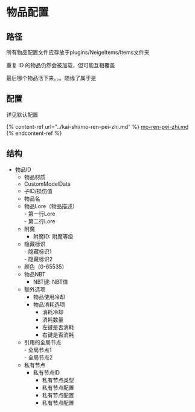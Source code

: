 # 物品配置

## 路径

所有物品配置文件应存放于plugins/NeigeItems/Items文件夹

重复 ID 的物品仍然会被加载，但可能互相覆盖

最后哪个物品活下来。。。随缘了属于是

## 配置

详见默认配置

{% content-ref url="../kai-shi/mo-ren-pei-zhi.md" %}
[mo-ren-pei-zhi.md](../kai-shi/mo-ren-pei-zhi.md)
{% endcontent-ref %}

## 结构

* 物品ID
  * 物品材质
  * CustomModelData
  * 子ID/损伤值
  * 物品名
  * 物品Lore（物品描述）\
    \- 第一行Lore\
    \- 第二行Lore
  * 附魔
    * 附魔ID: 附魔等级
  * 隐藏标识\
    \- 隐藏标识1\
    \- 隐藏标识2
  * 颜色（0-65535）
  * 物品NBT
    * NBT键: NBT值
  * 额外选项
    * 物品使用冷却
    * 物品消耗选项
      * 消耗冷却
      * 消耗数量
      * 左键是否消耗
      * 右键是否消耗
  * 引用的全局节点\
    \- 全局节点1\
    \- 全局节点2
  * 私有节点
    * 私有节点ID
      * 私有节点类型
      * 私有节点配置
      * 私有节点配置
      * 私有节点配置
